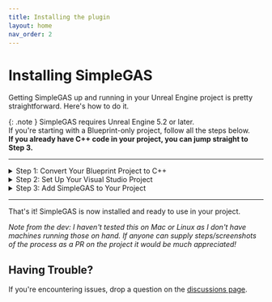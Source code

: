 ```yaml
---
title: Installing the plugin
layout: home
nav_order: 2
---
```


# Installing SimpleGAS

Getting SimpleGAS up and running in your Unreal Engine project is pretty straightforward. Here's how to do it.

{: .note }
SimpleGAS requires Unreal Engine 5.2 or later.  
If you're starting with a Blueprint-only project, follow all the steps below.  
**If you already have C++ code in your project, you can jump straight to Step 3.**


---

<details markdown="1">
  <summary>Step 1: Convert Your Blueprint Project to C++</summary>

Blueprint projects don't come with Visual Studio solution files or C++ support by default, so we need to add a C++ class to generate these files.

1. Go to **File** > **New C++ Class**
2. In the **Add C++ Class** window:
   - Choose **None (Empty Class)** or something simple like **Actor**
   - Click **Next**
   - Name your class anything you like (e.g., `MyCppClass`)
   - Click **Create Class**
3. Wait for Unreal to compile the C++ code - this creates all the necessary Visual Studio files
4. Once it's done, close the editor

</details>

<details markdown="1">
  <summary>Step 2: Set Up Your Visual Studio Project</summary>

1. Go to your project folder in File Explorer
2. **Right-click on your .uproject file** and select **Generate Visual Studio project files** 
   - On Windows, you might need to click "Show more options" to see this
3. Open the newly generated **.sln** file in **Visual Studio** (or Rider if you prefer)
4. In Visual Studio:
   - Set the build configuration to **Development Editor**
   - Build the project (Ctrl+Shift+B)

</details>

<details markdown="1">
  <summary>Step 3: Add SimpleGAS to Your Project</summary>

1. [Download or clone the SimpleGAS repository](https://github.com/strayTrain/SimpleGameplayAbilitySystem) and place it in your project's Plugins folder
   - If your project doesn't have a Plugins folder yet, create one
   - For example, if your project is at `C:\Projects\MyGame`, place SimpleGAS in `C:\Projects\MyGame\Plugins\SimpleGameplayAbilitySystem`
      <a href="installed_plugin_directory.png" target="_blank">
      ![windows example of the project folder](installed_plugin_directory.png)
      </a>
      - If you downloaded the repo as a ZIP file, the name of the file will have `-main` attached to it. It's important that the folder is named correctly so remember to change that! i.e. `C:\Projects\MyGame\Plugins\SimpleGameplayAbilitySystem-main` should be renamed to `C:\Projects\MyGame\Plugins\SimpleGameplayAbilitySystem`. You don't need to do this if you cloned the repo using Git.
2. Rebuild your project and launch the editor
3. The plugin should be enabled by default, but you can verify by going to **Edit** > **Plugins** and searching for "SimpleGameplayAbilitySystem"

</details>

---

That's it! SimpleGAS is now installed and ready to use in your project.

*Note from the dev: I haven't tested this on Mac or Linux as I don't have machines running those on hand. If anyone can supply steps/screenshots of the process as a PR on the project it would be much appreciated!*

## Having Trouble?

If you're encountering issues, drop a question on the [discussions page](https://github.com/strayTrain/SimpleGameplayAbilitySystem/discussions).